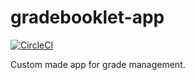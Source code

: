 # gradebooklet-app
[![CircleCI](https://circleci.com/github/LBruegger/gradebooklet-app.svg?style=svg&circle-token=1ff539c4ab47ff424e7de385c8c674de50027ffe)](<LINK>)

Custom made app for grade management.
